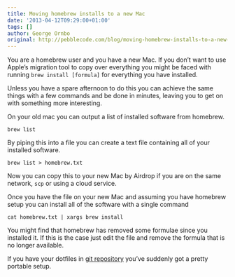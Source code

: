 ```yaml
---
title: Moving homebrew installs to a new Mac
date: '2013-04-12T09:29:00+01:00'
tags: []
author: George Ornbo
original: http://pebblecode.com/blog/moving-homebrew-installs-to-a-new-mac/
---
```

<p>You are a homebrew user and you have a new Mac. If you don&rsquo;t want to use Apple&rsquo;s migration tool to copy over everything you might be faced with running <code>brew install [formula]</code> for everything you have installed.</p>

<p>Unless you have a spare afternoon to do this you can achieve the same things with a few commands and be done in minutes, leaving you to get on with something more interesting.</p>

<p>On your old mac you can output a list of installed software from homebrew.</p>

<pre><code>brew list
</code></pre>

<p>By piping this into a file you can create a text file containing all of your installed software.</p>

<pre><code>brew list &gt; homebrew.txt
</code></pre>

<p>Now you can copy this to your new Mac by Airdrop if you are on the same network, <code>scp</code> or using a cloud service.</p>

<p>Once you have the file on your new Mac and assuming you have homebrew setup you can install all of the software with a single command</p>

<pre><code>cat homebrew.txt | xargs brew install
</code></pre>

<p>You might find that homebrew has removed some formulae since you installed it. If this is the case just edit the file and remove the formula that is no longer available.</p>

<p>If you have your dotfiles in <a href="https://github.com/shapeshed/dotfiles">git repository</a> you&rsquo;ve suddenly got a pretty portable setup.</p>
